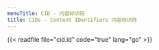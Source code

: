 ```yaml
---
menuTitle: CID - 内容标识符
title: CIDs - Content IDentifiers 内容标识符
---
```


{{< readfile file="cid.id" code="true" lang="go" >}}
